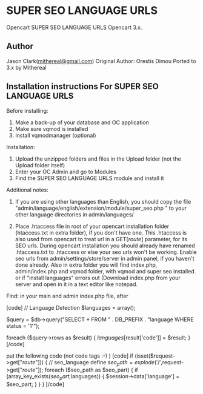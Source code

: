 SUPER SEO LANGUAGE URLS
=====================

Opencart SUPER SEO LANGUAGE URLS Opencart 3.x.


Author
-------
Jason Clark(mithereal@gmail.com)
Original Author: Orestis Dimou
Ported to 3.x by Mithereal


Installation instructions For SUPER SEO LANGUAGE URLS
-------------------------------------------------

Before installing:

1.  Make a back-up of your database and OC application 
2.  Make sure vqmod is installed
3.  Install vqmodmanager (optional)

Installation:

1.  Upload the unzipped folders and files in the Upload folder (not the Upload folder itself)
2.  Enter your OC Admin and go to Modules
3.  Find the SUPER SEO LANGUAGE URLS module and install it


Additional notes: 

1.  If you are using other languages than English, you should copy the file "admin/language/english/extension/module/super_seo.php " to your other language directories in admin/languages/

2. Place .htaccess file in root of your opencart installation folder (htaccess.txt in extra folder), if you don't have one. This .htaccess is also used from opencart to treat url in a 
GET[_route_] parameter, for its SEO urls. During opencart installation you 
should already have renamed .htaccess.txt to .htaccess or else your seo urls won't be working. Enable seo urls from admin/settings/store/server in admin panel, if you haven't done already.
Also in extra folder you will find index.php, admin/index.php and vqmod folder, with vqmod and super seo installed.
or if "install languages" errors out (Download index.php from your server and open in it in a text editor like notepad. 

Find:
in your main and admin index.php file, after 

[code]
// Language Detection
$languages = array();

$query = $db->query("SELECT * FROM " . DB_PREFIX . "language WHERE status = '1'"); 

foreach ($query->rows as $result) {
	$languages[$result['code']] = $result;
}
[/code]

put the following code (not code tags :-) )
[code]
if (isset($request->get["_route_"])) { // seo_language define
	$seo_path = explode('/',$request->get["_route_"]);
	foreach ($seo_path as $seo_part) {
		if (array_key_exists($seo_part,$languages)) {
			$session->data['language'] = $seo_part;
		}
	}
}
[/code]
